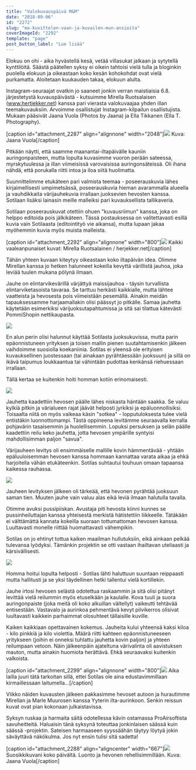 ```yaml
---
title: "Valokuvauspäivä M&M"
date: "2018-09-06"
id: "2272"
slug: "ma-kuvittelen-vaan-ja-kuvailen-mun-ansioita"
coverImageId: "2292"
template: "page"
post_button_label: "Lue lisää"
---
```


Elokuu on ohi - aika hyvästellä kesä, vetää villasukat jalkaan ja sytytellä kynttilöitä. Säästä päätellen syksy ei oikein tahtoisi vielä tulla ja bloginkin puolella elokuun ja oikeastaan koko kesän kohokohdat ovat vielä purkamatta. Aloitetaan kuukauden takaa, elokuun alulta.

Instagram-seuraajat ovatkin jo saaneet jonkin verran maistiaisia 6.8. järjestetystä kuvauspäivästä - kutsuimme Mirella Ruotsalaisen (www.hertjekker.net) kanssa pari vierasta valokuvaajaa yhden illan teemakuvauksiin. Arvoimme osallistujat Instagram-kilpailun osallistujista. Mukaan pääsivät Jaana Vuola (Photos by Jaana) ja Ella Tikkanen (Ella T. Photography).

\[caption id="attachment\_2287" align="alignnone" width="2048"\]![](/images/38537724_2155690241383665_7069699817722609664_o.jpg) Kuva: Jaana Vuola\[/caption\]

Pitkään näytti, että saamme maanantai-iltapäivälle kauniin auringonpaisteen, mutta lopulta kuvasimme vuoron perään sateessa, myrskytuulessa ja illan viimeisissä varovaisissa auringonsäteissä. Oli ihana nähdä, että porukalla riitti intoa ja iloa siitä huolimatta.

Suunnittelimme etukäteen pari valmista teemaa - poseerauskuvia lähes kirjaimellisesti umpimetsässä, poseerauskuvia hieman avarammalla alueella ja vauhdikkaita värijauhekuvia irrallaan juoksevien hevosten kanssa. Sotilaan lisäksi lainasin meille malleiksi pari kuvauksellista tallikaveria.

Sotilaan poseerauskuvat otettiin ohuen "kuvausriimun" kanssa, joka on helppo editoida pois jälkikäteen. Tässä postauksessa on valitettavasti esillä kuvia vain Sotilaasta (editointityö vie aikansa), mutta lupaan jakaa myöhemmin kuvia myös muista malleista.

\[caption id="attachment\_2292" align="alignnone" width="800"\]![](/images/unknown-soldier-112-Edit-3.jpg) Kaikki vaaleanpunaiset kuvat: Mirella Ruotsalainen / herjekker.net\[/caption\]

Tähän yhteen kuvaan kiteytyy oikeastaan koko iltapäivän idea. Olimme Mirellan kanssa jo hetken halunneet kokeilla kevyttä värillistä jauhoa, joka leviää tuulen mukana pölynä ilmaan.

Jauhe on elintarvikevärillä värjättyä maissijauhoa - täysin turvallista elintarviketasoista tavaraa. Se tarttuu herkästi kaikkialle, mutta lähtee vaatteista ja hevosesta pois viimeistään pesemällä. Ainakin meidän tapauksessamme harjaamallakin olisi päässyt jo pitkälle. Samaa jauhetta käytetään esimerkiksi värijuoksutapahtumissa ja sitä sai tilattua kätevästi PommiShopin nettikaupasta.

![](/images/unknown-soldier-163-Edit-2.jpg)

En alun perin olisi halunnut käyttää Sotilasta juoksukuvissa, mutta parin epäonnistuneen yrityksen ja toisen mallin pienen suutahtamisenkin jälkeen vaihdoimme suosiolla koekaniinia. Sotilas ei yleensä ole erityisen kuvauksellinen juostessaan (tai ainakaan pyrähtäessään juoksuun) ja sillä on ikävä taipumus loukkaantua tai vähintään pudottaa kenkänsä riehuessaan irrallaan.

Tällä kertaa se kuitenkin hoiti homman kotiin erinomaisesti.

![](/images/unknown-soldier-135-Edit-2.jpg)

Jauhetta kaadettiin hevosen päälle lähes niskasta häntään saakka. Se valuu kylkiä pitkin ja värialueen rajat jäävät helposti jyrkiksi ja epäluonnollisiksi. Toisaalta niitä on myös vaikeaa käsin "sotkea" - lopputuloksesta tulee vielä entistäkin luonnottomampi. Tästä oppineena levitämme seuraavalla kerralla pohjavärin tasaisemmin ja huolellisemmin. Lopuksi persuksen ja selän päälle kaadettiin reilu keko jauhetta, jotta hevosen ympärille syntyisi mahdollisimman paljon "savua".

Värijauheen levitys oli ensimmäiselle mallille kovin hämmentävää - yhtään epäluuloisemman hevosen kanssa hommaan kannattaa varata aikaa ja ehkä harjoitella vähän etukäteenkin. Sotilas suhtautui touhuun omaan tapaansa kaikessa rauhassa.

![](/images/unknown-soldier-138.jpg)

Jauheen levityksen jälkeen oli tärkeää, että hevonen pyrähtää juoksuun saman tien. Muuten jauhe vain valuu alas eikä leviä ilmaan halutulla tavalla.

Otimme avuksi pussipiiskan. Avustaja piti hevosta kiinni kunnes se pussinheiluttajan kanssa yhteisestä merkistä hätistettiin liikkeelle. Tätäkään ei välttämättä kannata kokeilla suoraan tottumattoman hevosen kanssa. Luultavasti monelle riittää huomattavasti vähempikin.

Sotilas on jo ehtinyt tottua kaiken maailman hullutuksiin, eikä ainkaan pelkää tulevansa lyödyksi. Tämänkin projektin se otti vastaan ihailtavan uteliaasti ja kärsivällisesti.

![](/images/unknown-soldier-142.jpg)

Homma hoitui lopulta helposti - Sotilas lähti haluttuun suuntaan reippaasti mutta hallitusti ja se yksi täydellinen hetki tallentui vielä kortillekin.

Jauhe irtosi hevosen selästä odotettua raskaammin ja sitä olisi pitänyt levittää vielä reilummin myös etuselkään ja kaulalle. Kova tuuli ja suora auringonpaiste (joka meitä oli koko alkuillan vältellyt) vaikeutti tehtävää entisestään. Vastavalo ja aurinkoa pehmentävä kevyt pilvikerros olisivat luultavasti kaikkein parhaimmat olosuhteet tällaisille kuville.

Kaiken kaikkiaan opettavainen kokemus. Jauheita kului yhteensä kaksi kiloa - kilo pinkkiä ja kilo violettia. Määrä riitti kahteen epäonnistuneeseen yritykseen (joihin ei onneksi tuhlattu jauhetta kovin paljon) ja yhteen reilumpaan vetoon. Näin jälkeenpäin ajateltuna värivalinta oli aavistuksen mauton, mutta ainakin huomiota herättävä. Ehkä seuraavaksi kuitenkin valkoista.

\[caption id="attachment\_2299" align="alignnone" width="800"\]![](/images/unknown-soldier-derp.jpg) Aika lailla juuri tätä tarkoitan sillä, ettei Sotilas ole aina edustavimmillaan kirmaillessaan laitumella...\[/caption\]

Viikko näiden kuvausten jälkeen pakkasimme hevoset autoon ja hurautimme Mirellan ja Marle Muurosen kanssa Yyterin ilta-aurinkoon. Senkin reissun kuvat ovat pian kokonaan julkaistavissa.

Syksyn ruskaa ja harmaita säitä odotellessa kävin ostamassa ProAirsoftista savuheitteitä. Haluaisin tänä syksynä toteuttaa jonkinlaisen säässä kuin säässä -projektin. Sateisen harmaaseen syyssäähän täytyy löytyä jokin säväyttävä näkökulma. Jos nyt ensin tulisi sitä sadetta!

\[caption id="attachment\_2288" align="aligncenter" width="667"\]![](/images/39453750_1188178427987637_9017220517249155072_n-667x1000.jpg) Suosikkikuvani koko päivältä. Luonto ja hevonen rehellisimmillään. Kuva: Jaana Vuola\[/caption\]
